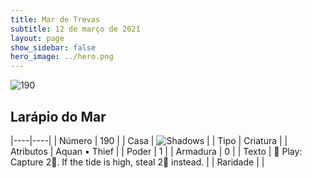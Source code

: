 ```yaml
---
title: Mar de Trevas
subtitle: 12 de março de 2021
layout: page
show_sidebar: false
hero_image: ../hero.png
---
```


![190](https://cdn.keyforgegame.com/media/card_front/pt/496_190_4PHMG63774J7_pt.png)

## Larápio do Mar

|----|----|
| Número | 190 |
| Casa | ![Shadows](https://archonarcana.com/images/thumb/e/ee/Shadows.png/22px-Shadows.png "Sombras") |
| Tipo | Criatura |
| Atributos | Aquan • Thief |
| Poder | 1 |
| Armadura | 0 |
| Texto |  Play: Capture 2. If the tide is high, steal 2 instead. |
| Raridade |  |
